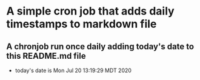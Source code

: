 A simple cron job that adds daily timestamps to markdown file
============================================================
## A chronjob run once daily adding today's date to this README.md file
* today's date is Mon Jul 20 13:19:29 MDT 2020
